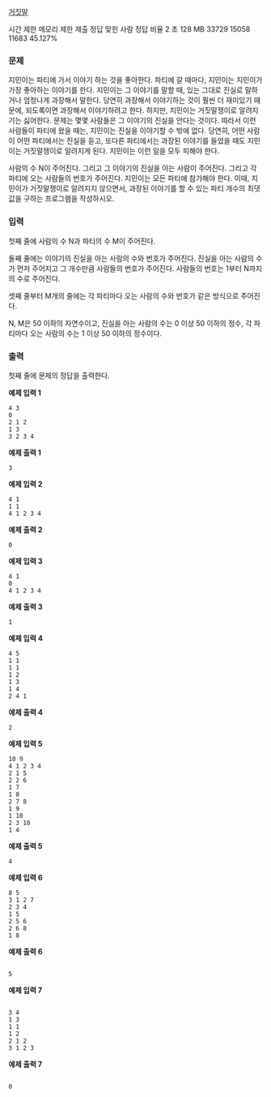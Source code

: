 [거짓말](https://www.acmicpc.net/problem/1043)

시간 제한 메모리 제한 제출 정답 맞힌 사람 정답 비율
2 초 128 MB 33729 15058 11683 45.127%

### 문제

지민이는 파티에 가서 이야기 하는 것을 좋아한다. 파티에 갈 때마다, 지민이는 지민이가 가장 좋아하는 이야기를 한다. 지민이는 그 이야기를 말할 때, 있는 그대로 진실로 말하거나 엄청나게 과장해서 말한다. 당연히 과장해서 이야기하는 것이 훨씬 더 재미있기 때문에, 되도록이면 과장해서 이야기하려고 한다. 하지만, 지민이는 거짓말쟁이로 알려지기는 싫어한다. 문제는 몇몇 사람들은 그 이야기의 진실을 안다는 것이다. 따라서 이런 사람들이 파티에 왔을 때는, 지민이는 진실을 이야기할 수 밖에 없다. 당연히, 어떤 사람이 어떤 파티에서는 진실을 듣고, 또다른 파티에서는 과장된 이야기를 들었을 때도 지민이는 거짓말쟁이로 알려지게 된다. 지민이는 이런 일을 모두 피해야 한다.

사람의 수 N이 주어진다. 그리고 그 이야기의 진실을 아는 사람이 주어진다. 그리고 각 파티에 오는 사람들의 번호가 주어진다. 지민이는 모든 파티에 참가해야 한다. 이때, 지민이가 거짓말쟁이로 알려지지 않으면서, 과장된 이야기를 할 수 있는 파티 개수의 최댓값을 구하는 프로그램을 작성하시오.

### 입력

첫째 줄에 사람의 수 N과 파티의 수 M이 주어진다.

둘째 줄에는 이야기의 진실을 아는 사람의 수와 번호가 주어진다. 진실을 아는 사람의 수가 먼저 주어지고 그 개수만큼 사람들의 번호가 주어진다. 사람들의 번호는 1부터 N까지의 수로 주어진다.

셋째 줄부터 M개의 줄에는 각 파티마다 오는 사람의 수와 번호가 같은 방식으로 주어진다.

N, M은 50 이하의 자연수이고, 진실을 아는 사람의 수는 0 이상 50 이하의 정수, 각 파티마다 오는 사람의 수는 1 이상 50 이하의 정수이다.

### 출력

첫째 줄에 문제의 정답을 출력한다.

**예제 입력 1**

```
4 3
0
2 1 2
1 3
3 2 3 4
```

**예제 출력 1**

```
3
```

**예제 입력 2**

```
4 1
1 1
4 1 2 3 4
```

**예제 출력 2**

```
0
```

**예제 입력 3**

```
4 1
0
4 1 2 3 4
```

**예제 출력 3**

```
1
```

**예제 입력 4**

```
4 5
1 1
1 1
1 2
1 3
1 4
2 4 1
```

**예제 출력 4**

```
2
```

**예제 입력 5**

```
10 9
4 1 2 3 4
2 1 5
2 2 6
1 7
1 8
2 7 8
1 9
1 10
2 3 10
1 4
```

**예제 출력 5**

```
4
```

**예제 입력 6**

```
8 5
3 1 2 7
2 3 4
1 5
2 5 6
2 6 8
1 8

```

**예제 출력 6**

```

5

```

**예제 입력 7**

```

3 4
1 3
1 1
1 2
2 1 2
3 1 2 3

```

**예제 출력 7**

```

0

```
